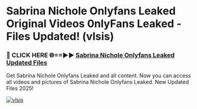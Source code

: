 # Sabrina Nichole Onlyfans Leaked Original Videos 0nlyFans Leaked - Files Updated! (vlsis)

<h3>🔴 CLICK HERE 🌐==►► <a href="https://tinyurl.com/ms9xzufz" rel="nofollow">Sabrina Nichole Onlyfans Leaked Updated Files</a></h3>

Get Sabrina Nichole Onlyfans Leaked and all content. Now you can access all videos and pictures of Sabrina Nichole Onlyfans Leaked. New Updated Files 2025!

[![vlsis](https://i.imgur.com/ppqm5kG.gif)](https://tinyurl.com/ms9xzufz)
